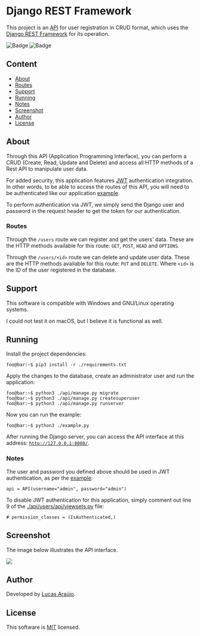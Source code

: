 # Django REST Framework

This project is an [API](https://github.com/lucapwn/django-rest-framework) for user registration in CRUD format, which uses the [Django REST Framework](https://www.django-rest-framework.org/) for its operation.

![Badge](https://img.shields.io/static/v1?label=license&message=MIT&color=1E90FF)
![Badge](https://img.shields.io/static/v1?label=build&message=passing&color=00d110)

## Content

- [About](#about)
- [Routes](#routes)
- [Support](#support)
- [Running](#running)
- [Notes](#notes)
- [Screenshot](#screenshot)
- [Author](#author)
- [License](#license)

## About

Through this API (Application Programming Interface), you can perform a CRUD (Create, Read, Update and Delete) and access all HTTP methods of a Rest API to manipulate user data.

For added security, this application features [JWT](https://jwt.io/) authentication integration. In other words, to be able to access the routes of this API, you will need to be authenticated like our application [example](https://github.com/lucapwn/django-rest-framework/blob/main/example.py).

To perform authentication via JWT, we simply send the Django user and password in the request header to get the token for our authentication.

### Routes

Through the ```/users``` route we can register and get the users' data. These are the HTTP methods available for this route: ```GET```, ```POST```, ```HEAD``` and ```OPTIONS```.

Through the ```/users/<id>``` route we can delete and update user data. These are the HTTP methods available for this route: ```PUT``` and ```DELETE```. Where ```<id>``` is the ID of the user registered in the database.

## Support

This software is compatible with Windows and GNU/Linux operating systems.

I could not test it on macOS, but I believe it is functional as well.

## Running

Install the project dependencies:

~~~console
foo@bar:~$ pip3 install -r ./requirements.txt
~~~

Apply the changes to the database, create an administrator user and run the application:

~~~console
foo@bar:~$ python3 ./api/manage.py migrate
foo@bar:~$ python3 ./api/manage.py createsuperuser
foo@bar:~$ python3 ./api/manage.py runserver
~~~

Now you can run the example:

~~~console
foo@bar:~$ python3 ./example.py
~~~

After running the Django server, you can access the API interface at this address: [```http://127.0.0.1:8000/```](http://127.0.0.1:8000/.).

### Notes

The user and password you defined above should be used in JWT authentication, as per the [example](https://github.com/lucapwn/django-rest-framework/blob/c5a24bcc20e2003d34a66e001f02e5017e2053ca/example.py#L96):

~~~python3
api = API(username="admin", password="admin")
~~~~

To disable JWT authentication for this application, simply comment out line 9 of the [./api/users/api/viewsets.py](https://github.com/lucapwn/django-rest-framework/blob/c5a24bcc20e2003d34a66e001f02e5017e2053ca/api/users/api/viewsets.py#L9) file:

~~~python3
# permission_classes = (IsAuthenticated,)
~~~

## Screenshot

The image below illustrates the API interface.

![](https://lh3.googleusercontent.com/u/1/drive-viewer/AFDK6gPnlKNB0-Dn9ilQb1aE6J1C8e7CSW1G0-3-nR8hHd3WG4nBcT362nraKwclbOQ-rickMoTeULRUZHMqiyodQ_pj0Cal5w=w1920-h947)

## Author

Developed by [Lucas Araújo](https://github.com/lucapwn).

## License

This software is [MIT](https://choosealicense.com/licenses/mit/) licensed.

